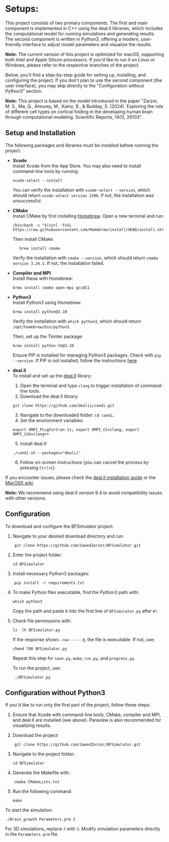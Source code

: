# Setups:

This project consists of two primary components. The first and main component is implemented in C++ using the deal.II libraries, which includes the computational model for running simulations and generating results. The second component is written in Python3, offering a modern, user-friendly interface to adjust model parameters and visualize the results.

**Note:** The current version of this project is optimized for macOS, supporting both Intel and Apple Silicon processors. If you'd like to run it on Linux or Windows, please refer to the respective branches of the project.

Below, you'll find a step-by-step guide for setting up, installing, and configuring the project. If you don't plan to use the second component (the user interface), you may skip directly to the "Configuration without Python3" section.

**Note:** This project is based on the model introduced in the paper "Zarzor, M. S., Ma, Q., Almurey, M., Kainz, B., & Budday, S. (2024). Exploring the role of different cell types on cortical folding in the developing human brain through computational modeling. Scientific Reports, 14(1), 26103".

## Setup and Installation

The following packages and libraries must be installed before running the project:

- **Xcode**  
	Install Xcode from the App Store. You may also need to install command-line tools by running:
	
	```
	xcode-select --install   
	```
	
	You can verify the installation with `xcode-select --version`, which should return `xcode-select version 2396`. If not, the installation was unsuccessful.

- **CMake**  
	Install CMake by first installing [Homebrew](https://brew.sh/). Open a new terminal and run:
	
	 ```
	/bin/bash -c "$(curl -fsSL https://raw.githubusercontent.com/Homebrew/install/HEAD/install.sh)"
	 ```
	
	Then install CMake:
	
	```
	   brew install cmake
	```
	
	
	Verify the installation with `cmake --version`, which should return `cmake version 3.24.1`. If not, the installation failed.

- **Compiler and MPI**  
    Install these with Homebrew:
    
    ```
    brew install cmake open-mpi gcc@11
    ```
    
- **Python3**  
    Install Python3 using Homebrew:
    
    ```
    brew install python@3.10
    ```
    
    Verify the installation with `which python3`, which should return `/opt/homebrew/bin/python3`.
    
    Then, set up the Tkinter package:
    
    ```
    brew install python-tk@3.10
    ```
    
    Ensure PIP is installed for managing Python3 packages. Check with `pip --version`. If PIP is not installed, follow the instructions [here](https://www.groovypost.com/howto/install-pip-on-a-mac/#:~:text=To%20install%20PIP%20using%20ensurepip,instructions%20to%20complete%20this%20process.).
    
- **deal.II**  
    To install and set up the [deal.II](https://www.dealii.org/) library:
    
    1. Open the terminal and type `clang` to trigger installation of command-line tools.
    2. Download the deal.II library:
    
    ```
    git clone https://github.com/dealii/candi.git
    ```
    
    3. Navigate to the downloaded folder: `cd candi`.
    4. Set the environment variables:
    
    ```
    export OMPI_FC=gfortran-11; export OMPI_CC=clang; export OMPI_CXX=clang++
    ```
    
    5. Install deal.II:
    
    ```
    ./candi.sh --packages="dealii"
    ```
    
    6. Follow on-screen instructions (you can cancel the process by pressing `Ctrl+C`).

If you encounter issues, please check the [deal.II installation guide](https://github.com/dealii/candi) or the [MacOSX wiki](https://github.com/dealii/dealii/wiki/MacOSX).

**Note:** We recommend using deal.II version 9.4 to avoid compatibility issues with other versions.

## Configuration

To download and configure the BFSimulator project:

1. Navigate to your desired download directory and run:

```
	git clone https://github.com/SaeedZarzor/BFSimulator.git
```

2. Enter the project folder:

	`cd BFSimulator`

3. Install necessary Python3 packages:

```
	pip install -r requirements.txt
```

4. To make Python files executable, find the Python3 path with:

	`which python3`
	
	Copy the path and paste it into the first line of `BFSimulator.py` after `#!`.

5. Check file permissions with:

	`ls -lh BFSimulator.py`
	
	If the response shows `-rwx------@`, the file is executable. If not, use:
	
	`chmod 700 BFSimulator.py`
	
	Repeat this step for `save.py`, `make_run.py`, and `progress.py`.
	
	To run the project, use:
	
```
	./BFSimulator.py
```

## Configuration without Python3

If you'd like to run only the first part of the project, follow these steps:

1. Ensure that Xcode with command-line tools, CMake, compiler and MPI, and deal.II are installed (see above). Paraview is also recommended for visualizing results.
    
2. Download the project:
    
```
	git clone https://github.com/SaeedZarzor/BFSimulator.git
```

3. Navigate to the project folder:

	`cd BFSimulator`

4. Generate the Makefile with:

```
	cmake CMakeLists.txt
```

5. Run the following command:

	`make`

To start the simulation:

```
./Brain_growth Parameters.prm 2
```

For 3D simulations, replace `2` with `3`. Modify simulation parameters directly in the `Parameters.prm` file.
